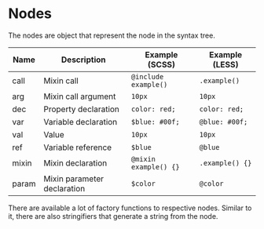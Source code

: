 # Nodes

The nodes are object that represent the node in the syntax tree.

Name  | Description                 | Example (SCSS)       | Example (LESS)
------|-----------------------------|----------------------|-----------------
call  | Mixin call                  | `@include example()` | `.example()`
arg   | Mixin call argument         | `10px`               | `10px`
dec   | Property declaration        | `color: red;`        | `color: red;`
var   | Variable declaration        | `$blue: #00f;`       | `@blue: #00f;`
val   | Value                       | `10px`               | `10px`
ref   | Variable reference          | `$blue`              | `@blue`
mixin | Mixin declaration           | `@mixin example() {}`| `.example() {}`
param | Mixin parameter declaration | `$color`             | `@color`

There are available a lot of factory functions to respective nodes. Similar to it, there are also stringifiers that generate a string from the node.